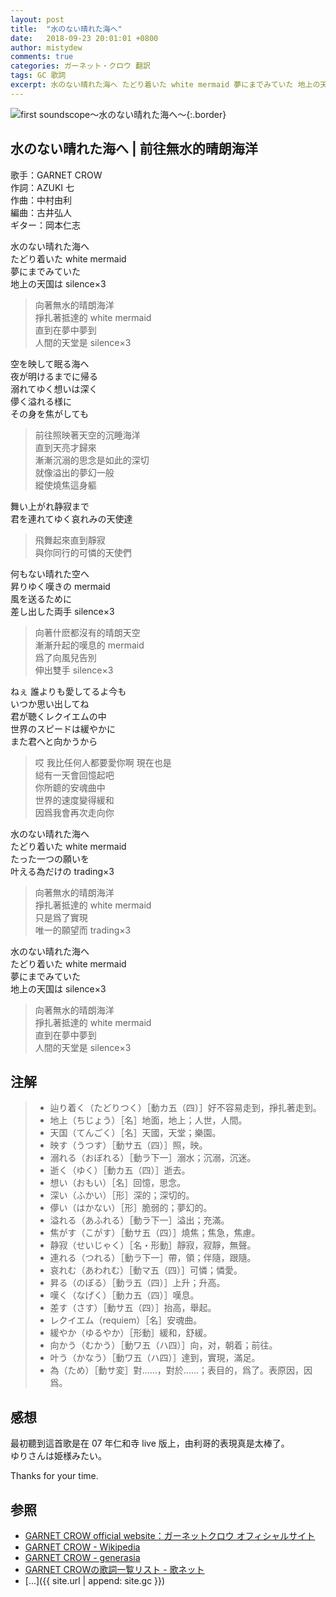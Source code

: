 ```yaml
---
layout: post
title:  "水のない晴れた海へ"
date:   2018-09-23 20:01:01 +0800
author: mistydew
comments: true
categories: ガーネット・クロウ 翻訳
tags: GC 歌詞
excerpt: 水のない晴れた海へ たどり着いた white mermaid 夢にまでみていた 地上の天国は silence×3
---
```

![first soundscope～水のない晴れた海へ～](https://raw.githubusercontent.com/mistydew/gc2/master/cover/album/AL01_first%20soundscope～水のない晴れた海へ～.jpg){:.border}

## 水のない晴れた海へ | 前往無水的晴朗海洋

歌手：GARNET CROW<br>
作詞：AZUKI 七<br>
作曲：中村由利<br>
編曲：古井弘人<br>
ギター：岡本仁志

水のない晴れた海へ<br>
たどり着いた white mermaid<br>
夢にまでみていた<br>
地上の天国は silence×3

> 向著無水的晴朗海洋<br>
> 掙扎著抵達的 white mermaid<br>
> 直到在夢中夢到<br>
> 人間的天堂是 silence×3

空を映して眠る海へ<br>
夜が明けるまでに帰る<br>
溺れてゆく想いは深く<br>
儚く溢れる様に<br>
その身を焦がしても

> 前往照映著天空的沉睡海洋<br>
> 直到天亮才歸來<br>
> 漸漸沉溺的思念是如此的深切<br>
> 就像溢出的夢幻一般<br>
> 縱使燒焦這身軀

舞い上がれ静寂まで<br>
君を連れてゆく哀れみの天使達

> 飛舞起來直到靜寂<br>
> 與你同行的可憐的天使們

何もない晴れた空へ<br>
昇りゆく嘆きの mermaid<br>
風を送るために<br>
差し出した両手 silence×3

> 向著什麽都沒有的晴朗天空<br>
> 漸漸升起的嘆息的 mermaid<br>
> 爲了向風兒告別<br>
> 伸出雙手 silence×3

ねぇ 誰よりも愛してるよ今も<br>
いつか思い出してね<br>
君が聴くレクイエムの中<br>
世界のスピードは緩やかに<br>
また君へと向かうから

> 哎 我比任何人都要愛你啊 現在也是<br>
> 縂有一天會回憶起吧<br>
> 你所聼的安魂曲中<br>
> 世界的速度變得緩和<br>
> 因爲我會再次走向你

水のない晴れた海へ<br>
たどり着いた white mermaid<br>
たった一つの願いを<br>
叶える為だけの trading×3

> 向著無水的晴朗海洋<br>
> 掙扎著抵達的 white mermaid<br>
> 只是爲了實現<br>
> 唯一的願望而 trading×3

水のない晴れた海へ<br>
たどり着いた white mermaid<br>
夢にまでみていた<br>
地上の天国は silence×3

> 向著無水的晴朗海洋<br>
> 掙扎著抵達的 white mermaid<br>
> 直到在夢中夢到<br>
> 人間的天堂是 silence×3

## 注解

> * 辿り着く（たどりつく）［動カ五（四）］好不容易走到，掙扎著走到。
> * 地上（ちじょう）［名］地面，地上；人世，人間。
> * 天国（てんごく）［名］天國，天堂；樂園。
> * 映す（うつす）［動サ五（四）］照，映。
> * 溺れる（おぼれる）［動ラ下一］溺水；沉溺，沉迷。
> * 逝く（ゆく）［動カ五（四）］逝去。
> * 想い（おもい）［名］回憶，思念。
> * 深い（ふかい）［形］深的；深切的。
> * 儚い（はかない）［形］脆弱的；夢幻的。
> * 溢れる（あふれる）［動ラ下一］溢出；充滿。
> * 焦がす（こがす）［動サ五（四）］燒焦；焦急，焦慮。
> * 静寂（せいじゃく）［名・形動］靜寂，寂靜，無聲。
> * 連れる（つれる）［動ラ下一］帶，領；伴隨，跟隨。
> * 哀れむ（あわれむ）［動マ五（四）］可憐；憐愛。
> * 昇る（のぼる）［動ラ五（四）］上升；升高。
> * 嘆く（なげく）［動カ五（四）］嘆息。
> * 差す（さす）［動サ五（四）］抬高，舉起。
> * レクイエム（requiem）［名］安魂曲。
> * 緩やか（ゆるやか）［形動］緩和，舒緩。
> * 向かう（むかう）［動ワ五（ハ四）］向，对，朝着；前往。
> * 叶う（かなう）［動ワ五（ハ四）］達到，實現，滿足。
> * 為（ため）［動サ変］對……，對於……；表目的，爲了。表原因，因爲。

## 感想
最初聽到這首歌是在 07 年仁和寺 live 版上，由利哥的表現真是太棒了。<br>
ゆりさんは姫様みたい。

Thanks for your time.

## 参照
* [GARNET CROW official website：ガーネットクロウ オフィシャルサイト](http://www.garnetcrow.com)
* [GARNET CROW - Wikipedia](https://ja.wikipedia.org/wiki/GARNET_CROW)
* [GARNET CROW - generasia](https://www.generasia.com/wiki/GARNET_CROW)
* [GARNET CROWの歌詞一覧リスト - 歌ネット](https://www.uta-net.com/artist/344)
* [...]({{ site.url | append: site.gc }})
